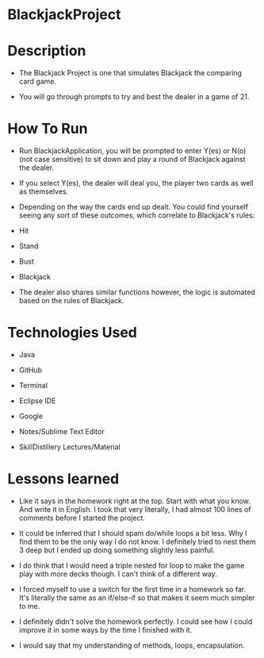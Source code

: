 # BlackjackProject

# Description
- The Blackjack Project is one that simulates Blackjack the comparing card game.


- You will go through prompts to try and best the dealer in a game of 21.

# How To Run
- Run BlackjackApplication, you will be prompted to enter Y(es) or N(o) (not case sensitive) to sit down and play a round of Blackjack against the dealer. 


- If you select Y(es), the dealer will deal you, the player two cards as well as themselves.


- Depending on the way the cards end up dealt. You could find yourself seeing any sort of these outcomes, which correlate to Blackjack's rules:
- Hit
- Stand
- Bust 
- Blackjack

- The dealer also shares similar functions however, the logic is automated based on the rules of Blackjack.


# Technologies Used
- Java


- GitHub


- Terminal


- Eclipse IDE


- Google


- Notes/Sublime Text Editor


- SkillDistillery Lectures/Material


# Lessons learned
- Like it says in the homework right at the top. Start with what you know. And write it in English. I took that very literally, I had almost 100 lines of comments before I started the project.


- It could be inferred that I should spam do/while loops a bit less. Why I find them to be the only way I do not know. I definitely tried to nest them 3 deep but I ended up doing something slightly less painful. 



- I do think that I would need a triple nested for loop to make the game play with more decks though. I can't think of a different way.



- I forced myself to use a switch for the first time in a homework so far. It's literally the same as an if/else-if so that makes it seem much simpler to me.


- I definitely didn't solve the homework perfectly. I could see how I could improve it in some ways by the time I finished with it.
 
 
- I would say that my understanding of methods, loops, encapsulation.